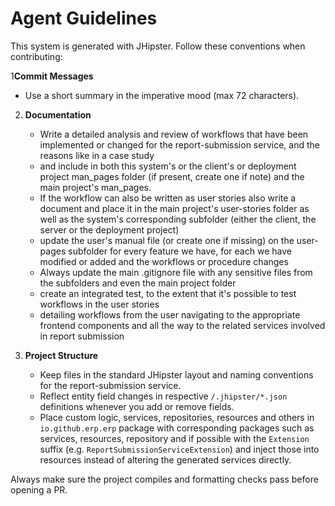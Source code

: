 # Agent Guidelines

This system is generated with JHipster. Follow these conventions when contributing:

1**Commit Messages**

   - Use a short summary in the imperative mood (max 72 characters).

2. **Documentation**

   - Write a detailed analysis and review of workflows that have been implemented or changed for the report-submission service, and the reasons like in a case study
   - and include in both this system's or the client's or deployment project man_pages folder (if present, create one if note) and the main project's man_pages.
   - If the workflow can also be written as user stories also write a document and place it in the main project's user-stories folder as well as the system's corresponding subfolder (either the client, the server or the deployment project)
   - update the user's manual file (or create one if missing) on the user-pages subfolder for every feature we have, for each we have modified or added and the workflows or procedure changes
   - Always update the main .gitignore file with any sensitive files from the subfolders and even the main project folder
   - create an integrated test, to the extent that it's possible to test workflows in the user stories
   - detailing workflows from the user navigating to the appropriate frontend components and all the way to the related services involved in report submission

3. **Project Structure**
   - Keep files in the standard JHipster layout and naming conventions for the report-submission service.
   - Reflect entity field changes in respective `/.jhipster/*.json` definitions whenever you add or remove fields.
   - Place custom logic, services, repositories, resources and others in `io.github.erp.erp` package with corresponding packages such as services, resources, repository and if possible with the `Extension` suffix (e.g. `ReportSubmissionServiceExtension`) and inject those into resources instead of altering the generated services directly.

Always make sure the project compiles and formatting checks pass before opening a PR.
